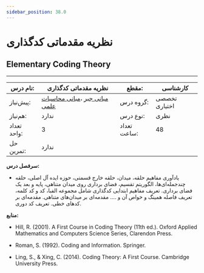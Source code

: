 ```yaml
---
sidebar_position: 38.0
---
```

# نظریه مقدماتی کدگذاری
## Elementary Coding Theory
_______________________________________________________________________________
| نام درس:    | نظریه مقدماتی کدگذاری                                                                                                    | مقطع:       | کارشناسی      |
| ----------- | ------------------------------------------------------------------------------------------------------------------------ | ----------- | ------------- |
| پیش‌نیاز:   | [مبانی جبر](../elective/Foundation-of-Algebra.md) ،[مبانی محاسبات علمی](../mandatory/Elementary-Scientific-Computing.md) | گروه درس:   | تخصصی اختیاری |
| هم‌نیاز:    | ندارد                                                                                                                    | نوع درس:    | نظری          |
| تعداد واحد: | 3                                                                                                                        | تعداد ساعت: | 48            |
| حل تمرین:   |  ندارد                                                                                                                   |             |               |

**سرفصل درس:**


- یادآوری مفاهیم حلقه، میدان، حلقه خارج قسمتی، حوزه ایده آل اصلی، حلقه چندجمله‌ای‌ها، الگوریتم تقسیم، فضای برداری روی میدان متناهی، پایه و بعد یک فضای برداری. تعریف مفاهیم ابتدایی کدگذاری شامل مجموعه الفبا، کد و کد کلمه، تعریف فاصله همینگ و خواص آن و ….  مقدمه‌ای بر میدان‌های متناهی. مقدمه‌ای بر کدهای خطی. تعریف کد دوری.

**منابع:**


- Hill, R. (2001). A First Course in Coding Theory (11th ed.). Oxford Applied Mathematics and Computers Science Series, Clarendon Press.

- Roman, S. (1992). Coding and Information. Springer.

- Ling, S., & Xing, C. (2014). Coding Theory: A First Course. Cambridge University Press.
